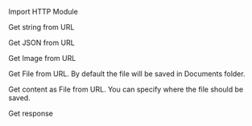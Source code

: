 Import HTTP Module
<snippet id='import-http-module-get'/>

Get string from URL
<snippet id='getstring-http-module'/>

Get JSON from URL
<snippet id='getJSON-http-module'/>

Get Image from URL
<snippet id='getImage-http-module'/>

Get File from URL. By default the file will be saved in Documents folder.
<snippet id='getFile-http-module'/>

Get content as File from URL. You can specify where the file should be saved.
<snippet id='getFile-http-moduled-specify-file-path'/>

Get response
<snippet id='get-request-http-module'/>